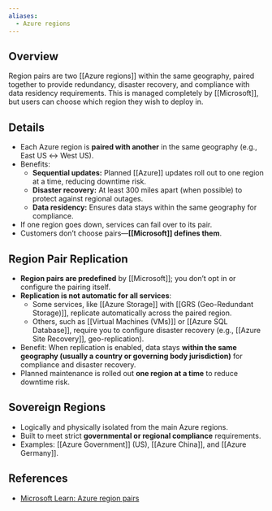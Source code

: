 ```yaml
---
aliases:
  - Azure regions
---
```

## **Overview**
Region pairs are two [[Azure regions]] within the same geography, paired together to provide redundancy, disaster recovery, and compliance with data residency requirements. This is managed completely by [[Microsoft]], but users can choose which region they wish to deploy in.

## **Details**
- Each Azure region is **paired with another** in the same geography (e.g., East US ↔ West US).  
- Benefits:  
	- **Sequential updates:** Planned [[Azure]] updates roll out to one region at a time, reducing downtime risk.  
	- **Disaster recovery:** At least 300 miles apart (when possible) to protect against regional outages.  
	- **Data residency:** Ensures data stays within the same geography for compliance.  
- If one region goes down, services can fail over to its pair.  
- Customers don’t choose pairs—**[[Microsoft]] defines them**.  

## **Region Pair Replication**
- **Region pairs are predefined** by [[Microsoft]]; you don’t opt in or configure the pairing itself.  
- **Replication is not automatic for all services**:  
	- Some services, like [[Azure Storage]] with [[GRS (Geo-Redundant Storage)]], replicate automatically across the paired region.  
	- Others, such as [[Virtual Machines (VMs)]] or [[Azure SQL Database]], require you to configure disaster recovery (e.g., [[Azure Site Recovery]], geo-replication).  
- Benefit: When replication is enabled, data stays **within the same geography (usually a country or governing body jurisdiction)** for compliance and disaster recovery.  
- Planned maintenance is rolled out **one region at a time** to reduce downtime risk.  

## **Sovereign Regions**
- Logically and physically isolated from the main Azure regions.  
- Built to meet strict **governmental or regional compliance** requirements.  
- Examples: [[Azure Government]] (US), [[Azure China]], and [[Azure Germany]].  

## **References**
- [Microsoft Learn: Azure region pairs](https://learn.microsoft.com/en-us/azure/reliability/cross-region-replication-azure)  